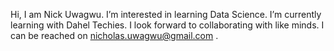Hi, I am Nick Uwagwu.
I’m interested in learning Data Science.
I’m currently learning with Dahel Techies.
I look forward  to collaborating with like minds.
I can be reached on nicholas.uwagwu@gmail.com .
